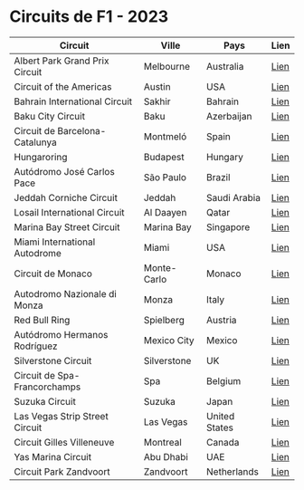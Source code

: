 # Circuits de F1 - 2023

| Circuit | Ville | Pays | Lien |
|---------|------|------|------|
| Albert Park Grand Prix Circuit | Melbourne | Australia | [Lien](http://en.wikipedia.org/wiki/Melbourne_Grand_Prix_Circuit) |
| Circuit of the Americas | Austin | USA | [Lien](http://en.wikipedia.org/wiki/Circuit_of_the_Americas) |
| Bahrain International Circuit | Sakhir | Bahrain | [Lien](http://en.wikipedia.org/wiki/Bahrain_International_Circuit) |
| Baku City Circuit | Baku | Azerbaijan | [Lien](http://en.wikipedia.org/wiki/Baku_City_Circuit) |
| Circuit de Barcelona-Catalunya | Montmeló | Spain | [Lien](http://en.wikipedia.org/wiki/Circuit_de_Barcelona-Catalunya) |
| Hungaroring | Budapest | Hungary | [Lien](http://en.wikipedia.org/wiki/Hungaroring) |
| Autódromo José Carlos Pace | São Paulo | Brazil | [Lien](http://en.wikipedia.org/wiki/Aut%C3%B3dromo_Jos%C3%A9_Carlos_Pace) |
| Jeddah Corniche Circuit | Jeddah | Saudi Arabia | [Lien](http://en.wikipedia.org/wiki/Jeddah_Street_Circuit) |
| Losail International Circuit | Al Daayen | Qatar | [Lien](http://en.wikipedia.org/wiki/Losail_International_Circuit) |
| Marina Bay Street Circuit | Marina Bay | Singapore | [Lien](http://en.wikipedia.org/wiki/Marina_Bay_Street_Circuit) |
| Miami International Autodrome | Miami | USA | [Lien](http://en.wikipedia.org/wiki/Miami_International_Autodrome) |
| Circuit de Monaco | Monte-Carlo | Monaco | [Lien](http://en.wikipedia.org/wiki/Circuit_de_Monaco) |
| Autodromo Nazionale di Monza | Monza | Italy | [Lien](http://en.wikipedia.org/wiki/Autodromo_Nazionale_Monza) |
| Red Bull Ring | Spielberg | Austria | [Lien](http://en.wikipedia.org/wiki/Red_Bull_Ring) |
| Autódromo Hermanos Rodríguez | Mexico City | Mexico | [Lien](http://en.wikipedia.org/wiki/Aut%C3%B3dromo_Hermanos_Rodr%C3%ADguez) |
| Silverstone Circuit | Silverstone | UK | [Lien](http://en.wikipedia.org/wiki/Silverstone_Circuit) |
| Circuit de Spa-Francorchamps | Spa | Belgium | [Lien](http://en.wikipedia.org/wiki/Circuit_de_Spa-Francorchamps) |
| Suzuka Circuit | Suzuka | Japan | [Lien](http://en.wikipedia.org/wiki/Suzuka_Circuit) |
| Las Vegas Strip Street Circuit | Las Vegas | United States | [Lien](https://en.wikipedia.org/wiki/Las_Vegas_Grand_Prix#Circuit) |
| Circuit Gilles Villeneuve | Montreal | Canada | [Lien](http://en.wikipedia.org/wiki/Circuit_Gilles_Villeneuve) |
| Yas Marina Circuit | Abu Dhabi | UAE | [Lien](http://en.wikipedia.org/wiki/Yas_Marina_Circuit) |
| Circuit Park Zandvoort | Zandvoort | Netherlands | [Lien](http://en.wikipedia.org/wiki/Circuit_Zandvoort) |
